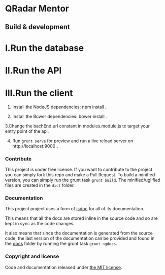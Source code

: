 # QRadar Mentor

## Build & development

I.Run the database
==================


II.Run the API
=============



III.Run the client
==================
1. Install the NodeJS dependencies: npm install .

2. Install the Bower dependencies: bower install .

3.Change the bachEnd.url constant in modules.module.js to target your entry point of the api.

4. Run `grunt serve` for preview and run a live reload server on http://localhost:9000 .

### Contribute
This project is under free license. If you want to contribute to the project you can simply fork this repo and make a Pull Request. To build a minified version, you can simply run the grunt task `grunt build`. The minified/uglified files are created in the `dist` folder.

### Documentation
This project project uses a form of [jsdoc](http://usejsdoc.org/) for all of its documentation.

This means that all the docs are stored inline in the source code and so are kept in sync as the code changes.

It also means that since the documentation is generated from the source code, the last version of the documentation can be provided and found in the [docs](https://github.com/RiahiKarim/QRadarMentorUI/tree/master/docs) folder by running the grunt task `grunt ngdocs`.

### Copyright and license
Code and documentation released under [the MIT license](https://github.com/RiahiKarim/QRadarMentorUI/blob/master/LICENCE).
